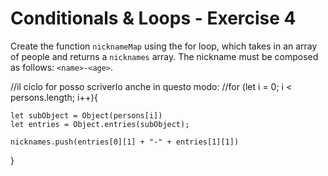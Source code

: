 # Conditionals & Loops - Exercise 4

Create the function `nicknameMap` using the for loop, which takes in an array of people and returns a `nicknames` array. The nickname must be composed as follows: `<name>-<age>`.

//il ciclo for posso scriverlo anche in questo modo:
//for (let i = 0; i < persons.length; i++){
    
    let subObject = Object(persons[i])
    let entries = Object.entries(subObject);

    nicknames.push(entries[0][1] + "-" + entries[1][1])    
}